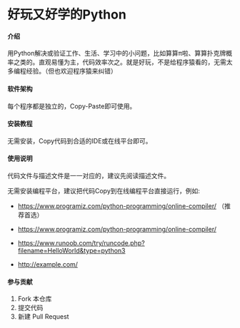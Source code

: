 # 好玩又好学的Python

#### 介绍
用Python解决或验证工作、生活、学习中的小问题，比如算算π啦、算算扑克牌概率之类的。直观易懂为主，代码效率次之。就是好玩，不是给程序猿看的，无需太多编程经验。（但也欢迎程序猿来纠错）

#### 软件架构
每个程序都是独立的，Copy-Paste即可使用。


#### 安装教程

无需安装，Copy代码到合适的IDE或在线平台即可。

#### 使用说明

代码文件与描述文件是一一对应的，建议先阅读描述文件。

无需安装编程平台，建议把代码Copy到在线编程平台直接运行，例如: 

* https://www.programiz.com/python-programming/online-compiler/ （推荐首选）

* <a href="https://www.programiz.com/python-programming/online-compiler/" target="_blank">https://www.programiz.com/python-programming/online-compiler/</a>

* https://www.runoob.com/try/runcode.php?filename=HelloWorld&type=python3

* <http://example.com/>

#### 参与贡献

1.  Fork 本仓库
2.  提交代码
3.  新建 Pull Request
